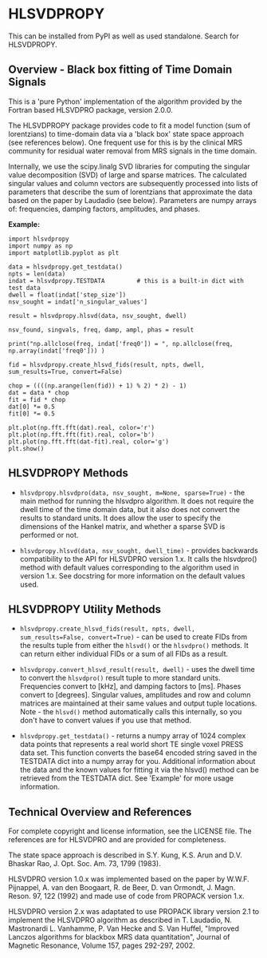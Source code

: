 HLSVDPROPY
======

This can be installed from PyPI as well as used standalone.  Search for HLSVDPROPY.

Overview - Black box fitting of Time Domain Signals
------

This is a 'pure Python' implementation of the algorithm provided by the Fortran
based HLSVDPRO package, version 2.0.0. 

The HLSVDPROPY package provides code to fit a model function (sum of lorentzians) 
to time-domain data via a 'black box' state space approach (see references below). 
One frequent use for this is by the clinical MRS community for residual water 
removal from MRS signals in the time domain.    

Internally, we use the scipy.linalg SVD libraries for computing the singular 
value decomposition (SVD) of large and sparse matrices. The calculated singular 
values and column vectors are subsequently processed into lists of parameters 
that describe the sum of lorentzians that approximate the data based on the 
paper by Laudadio (see below). Parameters are numpy arrays of: frequencies, 
damping factors, amplitudes, and phases. 


**Example:**

```
import hlsvdpropy
import numpy as np
import matplotlib.pyplot as plt

data = hlsvdpropy.get_testdata()
npts = len(data)
indat = hlsvdpropy.TESTDATA   		# this is a built-in dict with test data 
dwell = float(indat['step_size'])
nsv_sought = indat['n_singular_values']

result = hlsvdpropy.hlsvd(data, nsv_sought, dwell)

nsv_found, singvals, freq, damp, ampl, phas = result

print("np.allclose(freq, indat['freq0']) = ", np.allclose(freq, np.array(indat['freq0'])) )

fid = hlsvdpropy.create_hlsvd_fids(result, npts, dwell, sum_results=True, convert=False)

chop = ((((np.arange(len(fid)) + 1) % 2) * 2) - 1)
dat = data * chop
fit = fid * chop
dat[0] *= 0.5
fit[0] *= 0.5

plt.plot(np.fft.fft(dat).real, color='r') 
plt.plot(np.fft.fft(fit).real, color='b') 
plt.plot(np.fft.fft(dat-fit).real, color='g')
plt.show()

```

HLSVDPROPY Methods
------

- `hlsvdpropy.hlsvdpro(data, nsv_sought, m=None, sparse=True)` - the main method 
for running the hlsvdpro algorithm. It does not require the dwell time of the 
time domain data, but it also does not convert the results to standard units. It
does allow the user to specify the dimensions of the Hankel matrix, and whether
a sparse SVD is performed or not.

- `hlsvdpropy.hlsvd(data, nsv_sought, dwell_time)` - provides backwards 
compatibility to the API for HLSVDPRO version 1.x. It calls the hlsvdpro() method
with default values corresponding to the algorithm used in version 1.x. See 
docstring for more information on the default values used.

HLSVDPROPY Utility Methods
------
- `hlsvdpropy.create_hlsvd_fids(result, npts, dwell, sum_results=False, convert=True)` - 
can be used to create FIDs from the results tuple from either the `hlsvd()` 
or the `hlsvdpro()` methods. It can return either individual FIDs or a sum of 
all FIDs as a result.  

- `hlsvdpropy.convert_hlsvd_result(result, dwell)` - uses the dwell time to 
convert the `hlsvdpro()` result tuple to more standard units. Frequencies 
convert to [kHz], and damping factors to [ms]. Phases convert to [degrees]. 
Singular values, amplitudes and row and column matrices are maintained at 
their same values and output tuple locations. Note - the `hlsvd()` method 
automatically calls this internally, so you don't have to convert values
if you use that method.

- `hlsvdpropy.get_testdata()` - returns a numpy array of 1024 complex data 
points that represents a real world short TE single voxel PRESS data set.
This function converts the base64 encoded string saved in the TESTDATA dict
into a numpy array for you. Additional information about the data and the 
known values for fitting it via the hlsvd() method can be retrieved from 
the TESTDATA dict.  See 'Example' for more usage information.

Technical Overview and References
------

For complete copyright and license information, see the LICENSE file. The 
references are for HLSVDPRO and are provided for completeness.

The state space approach is described in S.Y. Kung, K.S. Arun and D.V. Bhaskar
Rao, J. Opt. Soc. Am. 73, 1799 (1983).

HLSVDPRO version 1.0.x was implemented based on the paper by W.W.F. Pijnappel, 
A. van den Boogaart, R. de Beer, D. van Ormondt, J. Magn. Reson. 97, 122 (1992)
and made use of code from PROPACK version 1.x.

HLSVDPRO version 2.x was adaptated to use PROPACK library version 2.1 to 
implement the HLSVDPRO algorithm as described in T. Laudadio, N. Mastronardi
L. Vanhamme, P. Van Hecke and S. Van Huffel, "Improved Lanczos algorithms for 
blackbox MRS data quantitation", Journal of Magnetic Resonance, Volume 157, 
pages 292-297, 2002. 

